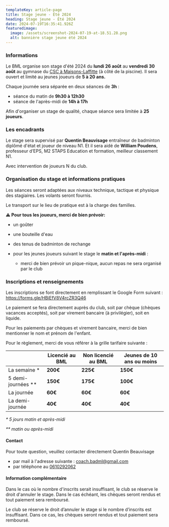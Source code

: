 ```yaml
---
templateKey: article-page
title: Stage jeune - Été 2024
heading: Stage jeune - Été 2024
date: 2024-07-19T16:35:41.926Z
featuredimage:
  image: /assets/screenshot-2024-07-19-at-18.51.28.png
  alt: bannière stage jeune été 2024
---
```

### Informations

Le BML organise son stage d'été 2024 du **lundi 26 août** au **vendredi 30 août** au gymnase du [CSC à Maisons-Laffitte](https://maps.app.goo.gl/3zoksJHj8v3w9sSP8) (à côté de la piscine). Il sera ouvert et limité au jeunes joueurs de **5 à 20 ans.**

Chaque journée sera séparée en deux séances de **3h** :

* séance du matin de **9h30 à 12h30**
* séance de l'après-midi de **14h à 17h**

Afin d'organiser un stage de qualité, chaque séance sera limitée à **25 joueurs**. 

### Les encadrants

Le stage sera supervisé par **Quentin Beauvisage** entraîneur de badminton diplômé d'état et joueur de niveau N1. Et il sera aidé de **William Poudens**, professeur d’EPS, M2 STAPS Education et formation, meilleur classement N1.

Avec intervention de joueurs N du club.

### Organisation du stage et informations pratiques

Les séances seront adaptées aux niveaux technique, tactique et physique des stagiaires. Les volants seront fournis.

Le transport sur le lieu de pratique est à la charge des familles.

**⚠️ Pour tous les joueurs, merci de bien prévoir:**

* un goûter
* une bouteille d'eau
* des tenus de badminton de rechange
* pour les jeunes joueurs suivant le stage le **matin et l'après-midi** :

  * merci de bien prévoir un pique-nique, aucun repas ne sera organisé par le club

### Inscriptions et renseignements

Les inscriptions se font directement en remplissant le Google Form suivant : <https://forms.gle/HBiEfV8V4rcZR3Q46>

Le paiement se fera directement auprès du club, soit par chèque (chèques vacances acceptés), soit par virement bancaire (à privilégier), soit en liquide.

Pour les paiements par chèques et virement bancaire, merci de bien mentionner le nom et prénom de l'enfant.

Pour le règlement, merci de vous référer à la grille tarifaire suivante :

|                      | Licencié au BML | Non licencié au BML | Jeunes de 10 ans ou moins |
| -------------------- | --------------- | ------------------- | ------------------------- |
| La semaine *         | **200€**        | **225€**            | **150€**                  |
| 5 demi-journées \*\* | **150€**        | **175€**            | **100€**                  |
| La journée           | **60€**         | **60€**             | **60€**                   |
| La demi-journée      | **40€**         | **40€**             | **40€**                   |

*\*  5 jours matin et après-midi*

*\*\*  matin ou après-midi*

#### Contact

Pour toute question, veuillez contacter directement Quentin Beauvisage

* par mail à l'adresse suivante : [coach.badml@gmail.com](mailto:coach.badml@gmail.com)
* par téléphone au [0610292062](tel:0610292062)

#### Information complémentaire

Dans le cas où le nombre d'inscrits serait insuffisant, le club se réserve le droit d'annuler le stage. Dans le cas échéant, les chèques seront rendus et tout paiement sera remboursé.

Le club se réserve le droit d’annuler le stage si le nombre d’inscrits est insuffisant. Dans ce cas, les chèques seront rendus et tout paiement sera remboursé.